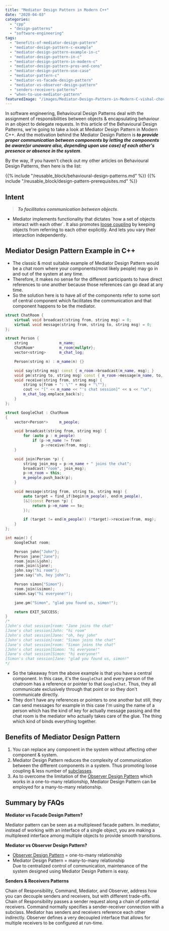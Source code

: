 ```yaml
---
title: "Mediator Design Pattern in Modern C++"
date: "2020-04-03"
categories: 
  - "cpp"
  - "design-patterns"
  - "software-engineering"
tags: 
  - "benefits-of-mediator-design-pattern"
  - "mediator-design-pattern-c-example"
  - "mediator-design-pattern-example-in-c"
  - "mediator-design-pattern-in-c"
  - "mediator-design-pattern-in-modern-c"
  - "mediator-design-pattern-pros-and-cons"
  - "mediator-design-pattern-use-case"
  - "mediator-pattern-c"
  - "mediator-vs-facade-design-pattern"
  - "mediator-vs-observer-design-pattern"
  - "senders-receivers-patterns"
  - "when-to-use-mediator-pattern"
featuredImage: "/images/Mediator-Design-Pattern-in-Modern-C-vishal-chovatiya.png"
---
```


In software engineering, Behavioural Design Patterns deal with the assignment of responsibilities between objects & encapsulating behaviour in an object to delegate requests. In this article of the Behavioural Design Patterns, we're going to take a look at Mediator Design Pattern in Modern C++. And the motivation behind the Mediator Design Pattern is **_to provide proper communication between components by letting the components be aware(or unaware also, depending upon use case) of each other's presence or absence in the system_**.

By the way, If you haven’t check out my other articles on Behavioural Design Patterns, then here is the list:

{{% include "/reusable_block/behavioural-design-patterns.md" %}}
{{% include "/reusable_block/design-pattern-prerequisites.md" %}}

## Intent

> **_To facilitates communication between objects_**.

- Mediator implements functionality that dictates \`how a set of objects interact with each other\`. It also promotes [loose coupling](https://en.wikipedia.org/wiki/Loose_coupling) by keeping objects from referring to each other explicitly. And lets you vary their interaction independently.

## Mediator Design Pattern Example in C++

- The classic & most suitable example of Mediator Design Pattern would be a chat room where your components(most likely people) may go in and out of the system at any time.
- Therefore, it makes no sense for the different participants to have direct references to one another because those references can go dead at any time.
- So the solution here is to have all of the components refer to some sort of central component which facilitates the communication and that component happens to be the mediator.

```cpp
struct ChatRoom {
    virtual void broadcast(string from, string msg) = 0;
    virtual void message(string from, string to, string msg) = 0;
};

struct Person {
    string              m_name;
    ChatRoom*           m_room{nullptr};
    vector<string>      m_chat_log;

    Person(string n) : m_name(n) {}

    void say(string msg) const { m_room->broadcast(m_name, msg); }
    void pm(string to, string msg) const { m_room->message(m_name, to, msg); }
    void receive(string from, string msg) {
        string s{from + ": \"" + msg + "\""};
        cout << "[" << m_name << "'s chat session]" << s << "\n";
        m_chat_log.emplace_back(s);
    }
};

struct GoogleChat : ChatRoom
{
    vector<Person*>     m_people;

    void broadcast(string from, string msg) {
        for (auto p : m_people)
            if (p->m_name != from)
                p->receive(from, msg);
    }

    void join(Person *p) {
        string join_msg = p->m_name + " joins the chat";
        broadcast("room", join_msg);
        p->m_room = this;
        m_people.push_back(p);
    }

    void message(string from, string to, string msg) {
        auto target = find_if(begin(m_people), end(m_people),
        [&](const Person *p) {
            return p->m_name == to;
        });

        if (target != end(m_people)) (*target)->receive(from, msg);
    }
};

int main() {
    GoogleChat room;

    Person john{"John"};
    Person jane{"Jane"};
    room.join(&john);
    room.join(&jane);
    john.say("hi room");
    jane.say("oh, hey john");

    Person simon{"Simon"};
    room.join(&simon);
    simon.say("hi everyone!");

    jane.pm("Simon", "glad you found us, simon!");

    return EXIT_SUCCESS;
}
/*  
[John's chat session]room: "Jane joins the chat"
[Jane's chat session]John: "hi room"
[John's chat session]Jane: "oh, hey john"
[John's chat session]room: "Simon joins the chat"
[Jane's chat session]room: "Simon joins the chat"
[John's chat session]Simon: "hi everyone!"
[Jane's chat session]Simon: "hi everyone!"
[Simon's chat session]Jane: "glad you found us, simon!"
*/
```

- So the takeaway from the above example is that you have a central component. In this case, it's the `GoogleChat` and every person of the chatroom has a reference or pointer to that `GoogleChat`. Thus, they all communicate exclusively through that point or so they don't communicate directly.
- They don't have any references or pointers to one another but still, they can send messages for example in this case I'm using the name of a person which has the kind of key for actually message passing and the chat room is the mediator who actually takes care of the glue. The thing which kind of binds everything together.

## Benefits of Mediator Design Pattern

1. You can replace any component in the system without affecting other component & system.
2. Mediator Design Pattern reduces the complexity of communication between the different components in a system. Thus promoting loose coupling & less number of [subclasses](/posts/memory-layout-of-cpp-object/).
3. As to overcome the limitation of the [Observer Design Pattern](/posts/observer-design-pattern-in-modern-cpp/) which works in a one-to-many relationship, Mediator Design Pattern can be employed for a many-to-many relationship.

## Summary by FAQs

**Mediator vs Facade Design Pattern?**

Mediator pattern can be seen as a multiplexed facade pattern. In mediator, instead of working with an interface of a single object, you are making a multiplexed interface among multiple objects to provide smooth transitions.

**Mediator vs Observer Design Pattern?**

- [Observer Design Pattern](/posts/observer-design-pattern-in-modern-cpp/) = one-to-many relationship  
- Mediator Design Pattern = many-to-many relationship  
Due to centralized control of communication, maintenance of the system designed using Mediator Design Pattern is easy.

**Senders & Receivers Patterns**

Chain of Responsibility, Command, Mediator, and Observer, address how you can decouple senders and receivers, but with different trade-offs. Chain of Responsibility passes a sender request along a chain of potential receivers. Command normally specifies a sender-receiver connection with a subclass. Mediator has senders and receivers reference each other indirectly. Observer defines a very decoupled interface that allows for multiple receivers to be configured at run-time.
